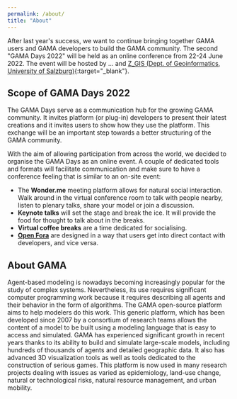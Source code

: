 ```yaml
---
permalink: /about/
title: "About"
---
```


After last year's success, we want to continue bringing together GAMA users and GAMA developers to build the GAMA community. The second "GAMA Days 2022" will be held as an online conference from 22-24 June 2022. The event will be hosted by ... and [Z_GIS (Dept. of Geoinformatics, University of Salzburg)](https://www.plus.ac.at/geoinformatik/?lang=en){:target="_blank"}.

## Scope of GAMA Days 2022

The GAMA Days serve as a communication hub for the growing GAMA community. It invites platform (or plug-in) developers to present their latest creations and it invites users to show how they use the platform. This exchange will be an important step towards a better structuring of the GAMA community.

With the aim of allowing participation from across the world, we decided to organise the GAMA Days as an online event. A couple of dedicated tools and formats will facilitate communication and make sure to have a conference feeling that is similar to an on-site event:

* The **Wonder.me** meeting platform allows for natural social interaction. Walk around in the virtual conference room to talk with people nearby, listen to plenary talks, share your model or join a discussion.
* **Keynote talks** will set the stage and break the ice. It will provide the food for thought to talk about in the breaks.
* **Virtual coffee breaks** are a time dedicated for socialising.
* [**Open Fora**](Gama-Days-2022/openfora) are designed in a way that users get into direct contact with developers, and vice versa.

## About GAMA

Agent-based modeling is nowadays becoming increasingly popular for the study of complex systems. Nevertheless, its use requires significant computer programming work because it requires describing all agents and their behavior in the form of algorithms. The GAMA open-source platform aims to help modelers do this work. This generic platform, which has been developed since 2007 by a consortium of research teams allows the content of a model to be built using a modeling language that is easy to access and simulated. GAMA has experienced significant growth in recent years thanks to its ability to build and simulate large-scale models, including hundreds of thousands of agents and detailed geographic data. It also has advanced 3D visualization tools as well as tools dedicated to the construction of serious games. This platform is now used in many research projects dealing with issues as varied as epidemiology, land-use change, natural or technological risks, natural resource management, and urban mobility.

